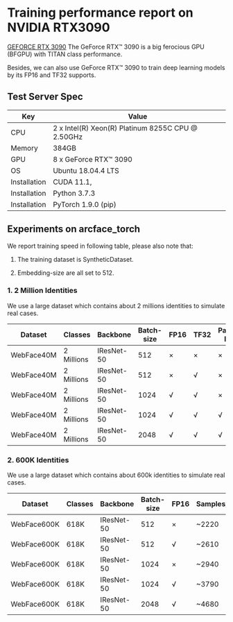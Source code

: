 # Training performance report on NVIDIA RTX3090

[GEFORCE RTX 3090](https://www.nvidia.com/en-us/geforce/graphics-cards/30-series/rtx-3090/) 
The GeForce RTX™ 3090 is a big ferocious GPU (BFGPU) with TITAN class performance.

Besides, we can also use GeForce RTX™ 3090 to train deep learning models by its FP16 and TF32 supports.



## Test Server Spec

| Key          | Value                                             |
|--------------|---------------------------------------------------|
| CPU          | 2 x Intel(R) Xeon(R) Platinum 8255C CPU @ 2.50GHz |
| Memory       | 384GB                                             |
| GPU          | 8 x GeForce RTX™ 3090                             |
| OS           | Ubuntu 18.04.4 LTS                                |
| Installation | CUDA 11.1,                                        |
| Installation | Python 3.7.3                                      |
| Installation | PyTorch 1.9.0 (pip)                               |


## Experiments on arcface_torch

We report training speed in following table, please also note that:

1. The training dataset is SyntheticDataset.

2. Embedding-size are all set to 512.


### 1. 2 Million Identities

We use a large dataset which contains about 2 millions identities to simulate real cases.

| Dataset    | Classes    | Backbone   | Batch-size | FP16 | TF32 | Partial FC | Samples/sec |
|------------|------------|------------|------------|------|------|------------|-------------|
| WebFace40M | 2 Millions | IResNet-50 | 512        | ×    | ×    | ×          | ~1750       |
| WebFace40M | 2 Millions | IResNet-50 | 512        | ×    | √    | ×          | ~1810       |
| WebFace40M | 2 Millions | IResNet-50 | 1024       | √    | √    | ×          | ~2810       |
| WebFace40M | 2 Millions | IResNet-50 | 1024       | √    | √    | √          | ~4220       |
| WebFace40M | 2 Millions | IResNet-50 | 2048       | √    | √    | √          | ~5330       |


### 2. 600K Identities

We use a large dataset which contains about 600k identities to simulate real cases.

| Dataset     | Classes | Backbone   | Batch-size | FP16 | Samples/sec |
|-------------|---------|------------|------------|------|-------------|
| WebFace600K | 618K    | IResNet-50 | 512        | ×    | ~2220       |
| WebFace600K | 618K    | IResNet-50 | 512        | √    | ~2610       |
| WebFace600K | 618K    | IResNet-50 | 1024       | ×    | ~2940       |
| WebFace600K | 618K    | IResNet-50 | 1024       | √    | ~3790       |
| WebFace600K | 618K    | IResNet-50 | 2048       | √    | ~4680       |